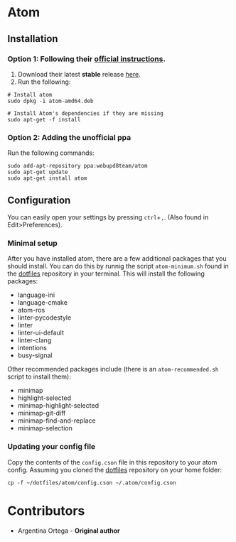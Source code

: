 # Atom
## Installation
### Option 1: Following their [official instructions](https://flight-manual.atom.io/getting-started/sections/installing-atom/).

1. Download their latest **stable** release [here](https://github.com/atom/atom/releases/latest).
2. Run the following:  

```shell
# Install atom
sudo dpkg -i atom-amd64.deb

# Install Atom's dependencies if they are missing
sudo apt-get -f install
```
### Option 2: Adding the unofficial ppa
Run the following commands:
```shell
sudo add-apt-repository ppa:webupd8team/atom
sudo apt-get update
sudo apt-get install atom
```

## Configuration
You can easily open your settings by pressing `ctrl`+`,`. (Also found in Edit>Preferences).

### Minimal setup
After you have installed atom, there are a few additional packages that you should install. You can do this by runnig the script `atom-minimum.sh` found in the [dotfiles](https://mas.b-it-center.de/gitgate/b-it-bots/dotfiles) repository in your terminal. This will install the following packages:
* language-ini
* language-cmake
* atom-ros
* linter-pycodestyle
* linter
* linter-ui-default
* linter-clang
* intentions
* busy-signal

Other recommended packages include (there is an `atom-recommended.sh` script to install them):
* minimap
* highlight-selected
* minimap-highlight-selected
* minimap-git-diff
* minimap-find-and-replace
* minimap-selection

### Updating your config file
Copy the contents of the `config.cson` file in this repository to your atom config.
Assuming you cloned the [dotfiles](https://mas.b-it-center.de/gitgate/b-it-bots/dotfiles) repository on your home folder:

```shell
cp -f ~/dotfiles/atom/config.cson ~/.atom/config.cson
```
# Contributors
* Argentina Ortega - **Original author**
